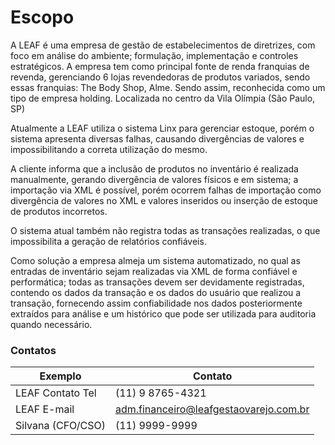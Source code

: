 # Escopo

<p> A LEAF é uma empresa de gestão de estabelecimentos de diretrizes, com foco em análise do ambiente; formulação, implementação e controles estratégicos. A empresa tem como principal fonte de renda franquias de revenda, gerenciando 6 lojas revendedoras de produtos variados, sendo essas franquias: The Body Shop, Alme. Sendo assim, reconhecida como um tipo de empresa holding. Localizada no centro da Vila Olímpia (São Paulo, SP) </p>


<p> Atualmente a LEAF utiliza o sistema Linx para gerenciar estoque, porém o sistema apresenta diversas falhas, causando divergências de valores e impossibilitando a correta utilização do mesmo. </p>


<p> A cliente informa que a inclusão de produtos no inventário é realizada manualmente, gerando divergência de valores físicos e em sistema; a importação via XML é possível, porém ocorrem falhas de importação como divergência de valores no XML e valores inseridos ou inserção de estoque de produtos incorretos. </p>

<p> O sistema atual também não registra todas as transações realizadas, o que impossibilita a geração de relatórios confiáveis. </p>

<p> Como solução a empresa almeja um sistema automatizado, no qual as entradas de inventário sejam realizadas via XML de forma confiável e performática; todas as transações devem ser devidamente registradas, contendo os dados da transação e os dados do usuário que realizou a transação, fornecendo assim confiabilidade nos dados posteriormente extraídos para análise e um histórico que pode ser utilizada para auditoria quando necessário. </p>


### Contatos
Exemplo   | Contato
--------- | ------
LEAF Contato Tel | (11) 9 8765-4321
LEAF E-mail | adm.financeiro@leafgestaovarejo.com.br
Silvana (CFO/CSO) | (11) 9999-9999
